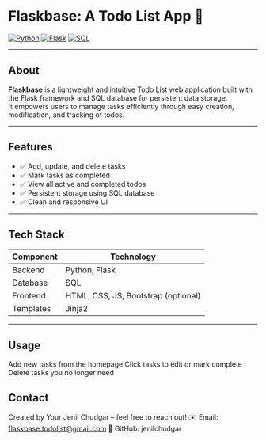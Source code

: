 # Flaskbase: A Todo List App 📝

[![Python](https://img.shields.io/badge/Python-3.8%2B-blue?style=flat-square)](https://www.python.org/)
[![Flask](https://img.shields.io/badge/Flask-2.0-lightgrey?style=flat-square)](https://flask.palletsprojects.com/)
[![SQL](https://img.shields.io/badge/Database-SQL-orange?style=flat-square)](https://www.sql.org/)

---

## About

**Flaskbase** is a lightweight and intuitive Todo List web application built with the Flask framework and SQL database for persistent data storage.  
It empowers users to manage tasks efficiently through easy creation, modification, and tracking of todos.

---

## Features

- ✅ Add, update, and delete tasks  
- ✅ Mark tasks as completed  
- ✅ View all active and completed todos  
- ✅ Persistent storage using SQL database  
- ✅ Clean and responsive UI  

---

## Tech Stack

| Component | Technology          |
|-----------|---------------------|
| Backend   | Python, Flask       |
| Database  | SQL |
| Frontend  | HTML, CSS, JS, Bootstrap (optional) |
| Templates | Jinja2              |

---

## Usage
Add new tasks from the homepage
Click tasks to edit or mark complete
Delete tasks you no longer need

## Contact
Created by Your Jenil Chudgar – feel free to reach out!
✉️ Email: flaskbase.todolist@gmail.com
🔗 GitHub: jenilchudgar



